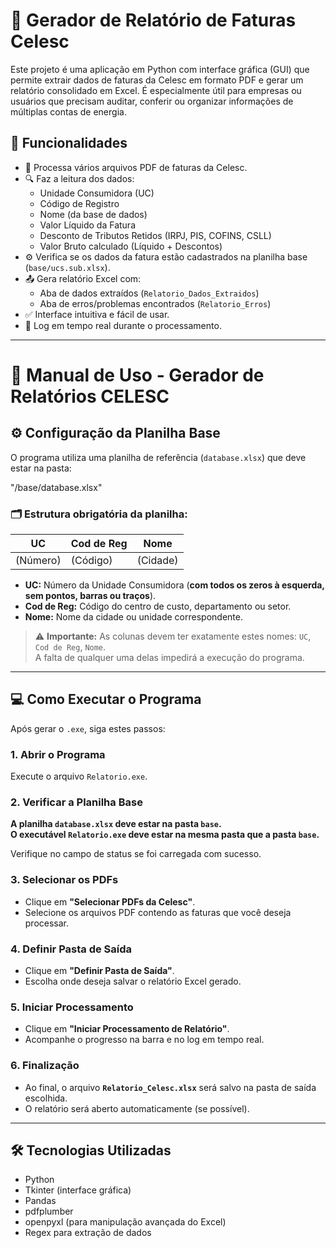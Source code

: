 # 💾 Gerador de Relatório de Faturas Celesc

Este projeto é uma aplicação em Python com interface gráfica (GUI) que permite extrair dados de faturas da Celesc em formato PDF e gerar um relatório consolidado em Excel. É especialmente útil para empresas ou usuários que precisam auditar, conferir ou organizar informações de múltiplas contas de energia.

## 📎 Funcionalidades

- 📄 Processa vários arquivos PDF de faturas da Celesc.
- 🔍 Faz a leitura dos dados:
  - Unidade Consumidora (UC)
  - Código de Registro
  - Nome (da base de dados)
  - Valor Líquido da Fatura
  - Desconto de Tributos Retidos (IRPJ, PIS, COFINS, CSLL)
  - Valor Bruto calculado (Líquido + Descontos)
- ⚙️ Verifica se os dados da fatura estão cadastrados na planilha base (`base/ucs.sub.xlsx`).
- 📤 Gera relatório Excel com:
  - Aba de dados extraídos (`Relatorio_Dados_Extraidos`)
  - Aba de erros/problemas encontrados (`Relatorio_Erros`)
- ✅ Interface intuitiva e fácil de usar.
- 🔔 Log em tempo real durante o processamento.

---

# 📖 Manual de Uso - Gerador de Relatórios CELESC

## ⚙️ Configuração da Planilha Base

O programa utiliza uma planilha de referência (`database.xlsx`) que deve estar na pasta:

"/base/database.xlsx"

### 🗂️ Estrutura obrigatória da planilha:

| UC        | Cod de Reg | Nome    |
| ----------|------------|---------|
| (Número)  | (Código)   | (Cidade)|

- **UC:** Número da Unidade Consumidora (**com todos os zeros à esquerda, sem pontos, barras ou traços**).
- **Cod de Reg:** Código do centro de custo, departamento ou setor.
- **Nome:** Nome da cidade ou unidade correspondente.

> ⚠️ **Importante:** As colunas devem ter exatamente estes nomes: `UC`, `Cod de Reg`, `Nome`.  
> A falta de qualquer uma delas impedirá a execução do programa.

---

## 💻 Como Executar o Programa

Após gerar o `.exe`, siga estes passos:

### 1. Abrir o Programa
Execute o arquivo `Relatorio.exe`.

### 2. Verificar a Planilha Base
**A planilha `database.xlsx` deve estar na pasta `base`.  
O executável `Relatorio.exe` deve estar na mesma pasta que a pasta `base`.**

Verifique no campo de status se foi carregada com sucesso.

### 3. Selecionar os PDFs
- Clique em **"Selecionar PDFs da Celesc"**.
- Selecione os arquivos PDF contendo as faturas que você deseja processar.

### 4. Definir Pasta de Saída
- Clique em **"Definir Pasta de Saída"**.
- Escolha onde deseja salvar o relatório Excel gerado.

### 5. Iniciar Processamento
- Clique em **"Iniciar Processamento de Relatório"**.
- Acompanhe o progresso na barra e no log em tempo real.

### 6. Finalização
- Ao final, o arquivo **`Relatorio_Celesc.xlsx`** será salvo na pasta de saída escolhida.
- O relatório será aberto automaticamente (se possível).

---

## 🛠️ Tecnologias Utilizadas

- Python
- Tkinter (interface gráfica)
- Pandas
- pdfplumber
- openpyxl (para manipulação avançada do Excel)
- Regex para extração de dados



